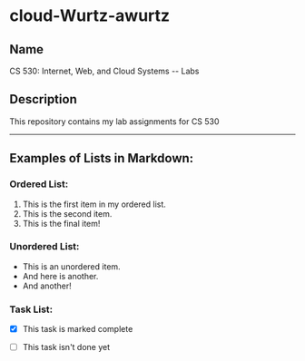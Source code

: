 # cloud-Wurtz-awurtz

## Name
CS 530: Internet, Web, and Cloud Systems -- Labs

## Description
This repository contains my lab assignments for CS 530

---

## Examples of Lists in Markdown:

### Ordered List: 
1. This is the first item in my ordered list.
2. This is the second item.
3. This is the final item!


### Unordered List:
- This is an unordered item.
- And here is another.
- And another!

### Task List:
- [x] This task is marked complete
- [ ] This task isn't done yet


